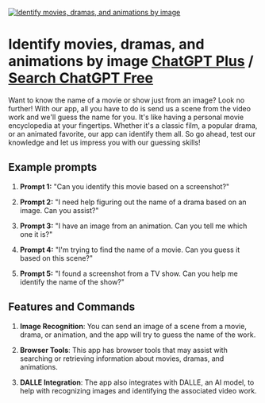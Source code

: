 
[![Identify movies, dramas, and animations by image](https://files.oaiusercontent.com/file-LCiLsH8zH44oNSajAMe1c7sc?se=2123-10-18T05%3A09%3A59Z&sp=r&sv=2021-08-06&sr=b&rscc=max-age%3D31536000%2C%20immutable&rscd=attachment%3B%20filename%3D3390c13%25E3%2580%25809-5022-4820-bd37-70da1c0ee06c.webp&sig=lcJMXBYDQnqh2UtLEkoZg5cZgZ/%2BOX34lyZNX7HTj6g%3D)](https://chat.openai.com/g/g-cTrSjv80r-identify-movies-dramas-and-animations-by-image)

# Identify movies, dramas, and animations by image [ChatGPT Plus](https://chat.openai.com/g/g-cTrSjv80r-identify-movies-dramas-and-animations-by-image) / [Search ChatGPT Free](https://gptcall.net/index.html#/?search=Identify%20movies%2C%20dramas%2C%20and%20animations%20by%20image)

Want to know the name of a movie or show just from an image? Look no further! With our app, all you have to do is send us a scene from the video work and we'll guess the name for you. It's like having a personal movie encyclopedia at your fingertips. Whether it's a classic film, a popular drama, or an animated favorite, our app can identify them all. So go ahead, test our knowledge and let us impress you with our guessing skills!

## Example prompts

1. **Prompt 1:** "Can you identify this movie based on a screenshot?"

2. **Prompt 2:** "I need help figuring out the name of a drama based on an image. Can you assist?"

3. **Prompt 3:** "I have an image from an animation. Can you tell me which one it is?"

4. **Prompt 4:** "I'm trying to find the name of a movie. Can you guess it based on this scene?"

5. **Prompt 5:** "I found a screenshot from a TV show. Can you help me identify the name of the show?"

## Features and Commands

1. **Image Recognition**: You can send an image of a scene from a movie, drama, or animation, and the app will try to guess the name of the work.

2. **Browser Tools**: This app has browser tools that may assist with searching or retrieving information about movies, dramas, and animations.

3. **DALLE Integration**: The app also integrates with DALLE, an AI model, to help with recognizing images and identifying the associated video work.


